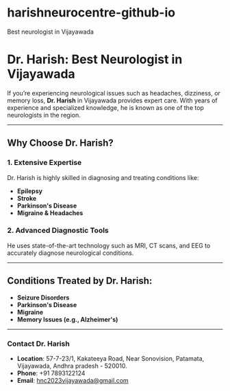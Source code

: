 # harishneurocentre-github-io

Best neurologist in Vijayawada

# **Dr. Harish: Best Neurologist in Vijayawada**

If you’re experiencing neurological issues such as headaches, dizziness, or memory loss, **Dr. Harish** in Vijayawada provides expert care. With years of experience and specialized knowledge, he is known as one of the top neurologists in the region.

---

## **Why Choose Dr. Harish?**

### **1. Extensive Expertise**  
Dr. Harish is highly skilled in diagnosing and treating conditions like:
- **Epilepsy**
- **Stroke**
- **Parkinson's Disease**
- **Migraine & Headaches**

### **2. Advanced Diagnostic Tools**  
He uses state-of-the-art technology such as MRI, CT scans, and EEG to accurately diagnose neurological conditions.

---

## **Conditions Treated by Dr. Harish:**

- **Seizure Disorders**
- **Parkinson's Disease**
- **Migraine**
- **Memory Issues (e.g., Alzheimer's)**

---

### **Contact Dr. Harish**

- **Location**: 57-7-23/1, Kakateeya Road, Near Sonovision, Patamata, Vijayawada,
Andhra pradesh - 520010.
- **Phone**: +91 7893122124
- **Email**: hnc2023vijayawada@gmail.com
